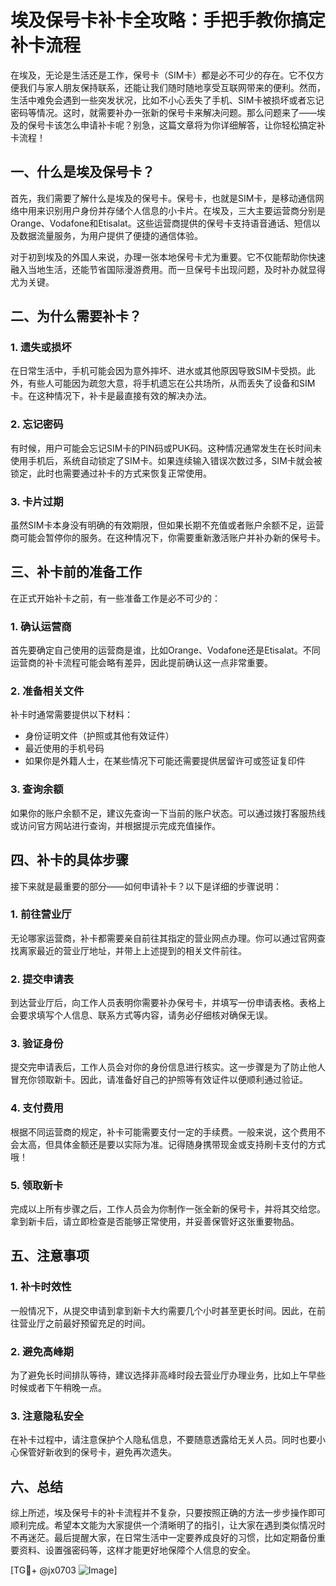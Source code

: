 # 埃及保号卡补卡全攻略：手把手教你搞定补卡流程

在埃及，无论是生活还是工作，保号卡（SIM卡）都是必不可少的存在。它不仅方便我们与家人朋友保持联系，还能让我们随时随地享受互联网带来的便利。然而，生活中难免会遇到一些突发状况，比如不小心丢失了手机、SIM卡被损坏或者忘记密码等情况。这时，就需要补办一张新的保号卡来解决问题。那么问题来了——埃及的保号卡该怎么申请补卡呢？别急，这篇文章将为你详细解答，让你轻松搞定补卡流程！

## 一、什么是埃及保号卡？

首先，我们需要了解什么是埃及的保号卡。保号卡，也就是SIM卡，是移动通信网络中用来识别用户身份并存储个人信息的小卡片。在埃及，三大主要运营商分别是Orange、Vodafone和Etisalat。这些运营商提供的保号卡支持语音通话、短信以及数据流量服务，为用户提供了便捷的通信体验。

对于初到埃及的外国人来说，办理一张本地保号卡尤为重要。它不仅能帮助你快速融入当地生活，还能节省国际漫游费用。而一旦保号卡出现问题，及时补办就显得尤为关键。

## 二、为什么需要补卡？

### 1. 遗失或损坏
在日常生活中，手机可能会因为意外摔坏、进水或其他原因导致SIM卡受损。此外，有些人可能因为疏忽大意，将手机遗忘在公共场所，从而丢失了设备和SIM卡。在这种情况下，补卡是最直接有效的解决办法。

### 2. 忘记密码
有时候，用户可能会忘记SIM卡的PIN码或PUK码。这种情况通常发生在长时间未使用手机后，系统自动锁定了SIM卡。如果连续输入错误次数过多，SIM卡就会被锁定，此时也需要通过补卡的方式来恢复正常使用。

### 3. 卡片过期
虽然SIM卡本身没有明确的有效期限，但如果长期不充值或者账户余额不足，运营商可能会暂停你的服务。在这种情况下，你需要重新激活账户并补办新的保号卡。

## 三、补卡前的准备工作

在正式开始补卡之前，有一些准备工作是必不可少的：

### 1. 确认运营商
首先要确定自己使用的运营商是谁，比如Orange、Vodafone还是Etisalat。不同运营商的补卡流程可能会略有差异，因此提前确认这一点非常重要。

### 2. 准备相关文件
补卡时通常需要提供以下材料：
- 身份证明文件（护照或其他有效证件）
- 最近使用的手机号码
- 如果你是外籍人士，在某些情况下可能还需要提供居留许可或签证复印件

### 3. 查询余额
如果你的账户余额不足，建议先查询一下当前的账户状态。可以通过拨打客服热线或访问官方网站进行查询，并根据提示完成充值操作。

## 四、补卡的具体步骤

接下来就是最重要的部分——如何申请补卡？以下是详细的步骤说明：

### 1. 前往营业厅
无论哪家运营商，补卡都需要亲自前往其指定的营业网点办理。你可以通过官网查找离家最近的营业厅地址，并带上上述提到的相关文件前往。

### 2. 提交申请表
到达营业厅后，向工作人员表明你需要补办保号卡，并填写一份申请表格。表格上会要求填写个人信息、联系方式等内容，请务必仔细核对确保无误。

### 3. 验证身份
提交完申请表后，工作人员会对你的身份信息进行核实。这一步骤是为了防止他人冒充你领取新卡。因此，请准备好自己的护照等有效证件以便顺利通过验证。

### 4. 支付费用
根据不同运营商的规定，补卡可能需要支付一定的手续费。一般来说，这个费用不会太高，但具体金额还是要以实际为准。记得随身携带现金或支持刷卡支付的方式哦！

### 5. 领取新卡
完成以上所有步骤之后，工作人员会为你制作一张全新的保号卡，并将其交给您。拿到新卡后，请立即检查是否能够正常使用，并妥善保管好这张重要物品。

## 五、注意事项

### 1. 补卡时效性
一般情况下，从提交申请到拿到新卡大约需要几个小时甚至更长时间。因此，在前往营业厅之前最好预留充足的时间。

### 2. 避免高峰期
为了避免长时间排队等待，建议选择非高峰时段去营业厅办理业务，比如上午早些时候或者下午稍晚一点。

### 3. 注意隐私安全
在补卡过程中，请注意保护个人隐私信息，不要随意透露给无关人员。同时也要小心保管好新收到的保号卡，避免再次遗失。

## 六、总结

综上所述，埃及保号卡的补卡流程并不复杂，只要按照正确的方法一步步操作即可顺利完成。希望本文能为大家提供一个清晰明了的指引，让大家在遇到类似情况时不再迷茫。最后提醒大家，在日常生活中一定要养成良好的习惯，比如定期备份重要资料、设置强密码等，这样才能更好地保障个人信息的安全。

[TG💪+ @jx0703 ![Image](https://github.com/user-attachments/assets/dbca1d08-cadb-493c-b0ec-ad6f7a83f270)]